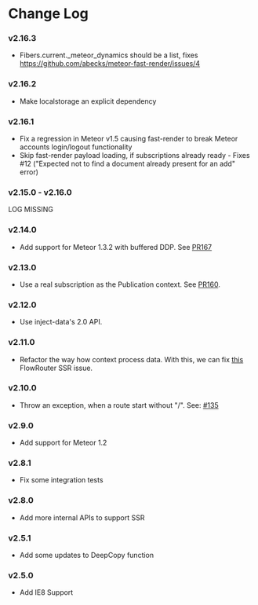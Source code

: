 # Change Log

### v2.16.3

* Fibers.current._meteor_dynamics should be a list, fixes https://github.com/abecks/meteor-fast-render/issues/4

### v2.16.2

* Make localstorage an explicit dependency

### v2.16.1

* Fix a regression in Meteor v1.5 causing fast-render to break Meteor accounts
  login/logout functionality
* Skip fast-render payload loading, if subscriptions already ready - Fixes #12
  ("Expected not to find a document already present for an add" error)

### v2.15.0 - v2.16.0

LOG MISSING

### v2.14.0

* Add support for Meteor 1.3.2 with buffered DDP. See [PR167](https://github.com/kadirahq/fast-render/pull/167)

### v2.13.0

* Use a real subscription as the Publication context. See [PR160](https://github.com/kadirahq/fast-render/pull/160).

### v2.12.0
* Use inject-data's 2.0 API.

### v2.11.0
* Refactor the way how context process data. With this, we can fix [this](https://github.com/kadirahq/flow-router/issues/431) FlowRouter SSR issue.

### v2.10.0

* Throw an exception, when a route start without "/". See: [#135](https://github.com/meteorhacks/fast-render/pull/135)

### v2.9.0
* Add support for Meteor 1.2

### v2.8.1
* Fix some integration tests

### v2.8.0
* Add more internal APIs to support SSR

### v2.5.1
* Add some updates to DeepCopy function

### v2.5.0

* Add IE8 Support
